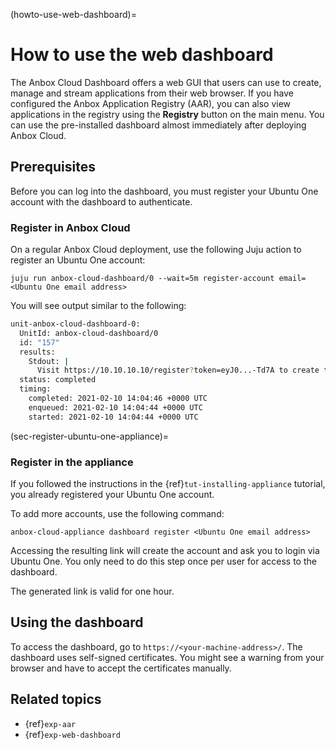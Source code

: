 (howto-use-web-dashboard)=
# How to use the web dashboard
The Anbox Cloud Dashboard offers a web GUI that users can use to create, manage and stream applications from their web browser. If you have configured the Anbox Application Registry (AAR), you can also view applications in the registry using the **Registry** button on the main menu. You can use the pre-installed dashboard almost immediately after deploying Anbox Cloud.

## Prerequisites

Before you can log into the dashboard, you must register your Ubuntu One account with the dashboard to authenticate.

### Register in Anbox Cloud

On a regular Anbox Cloud deployment, use the following Juju action to register an Ubuntu One account:

    juju run anbox-cloud-dashboard/0 --wait=5m register-account email=<Ubuntu One email address>

You will see output similar to the following:

```sh
unit-anbox-cloud-dashboard-0:
  UnitId: anbox-cloud-dashboard/0
  id: "157"
  results:
    Stdout: |
      Visit https://10.10.10.10/register?token=eyJ0...-Td7A to create the new user
  status: completed
  timing:
    completed: 2021-02-10 14:04:46 +0000 UTC
    enqueued: 2021-02-10 14:04:44 +0000 UTC
    started: 2021-02-10 14:04:44 +0000 UTC
```
(sec-register-ubuntu-one-appliance)=
### Register in the appliance

If you followed the instructions in the {ref}`tut-installing-appliance` tutorial, you already registered your Ubuntu One account.

To add more accounts, use the following command:

    anbox-cloud-appliance dashboard register <Ubuntu One email address>

Accessing the resulting link will create the account and ask you to login via Ubuntu One. You only need to do this step once per user for access to the dashboard.

The generated link is valid for one hour.

## Using the dashboard

To access the dashboard, go to `https://<your-machine-address>/`. The dashboard uses self-signed certificates. You might see a warning from your browser and have to accept the certificates manually.

## Related topics

* {ref}`exp-aar`
* {ref}`exp-web-dashboard`
